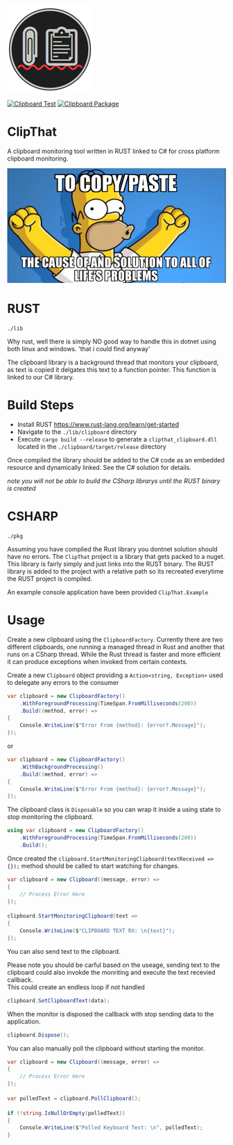 <img src="./docs/clipthat.png" alt="drawing" width="200"/>

[![Clipboard Test](https://github.com/ewilliams0305/ClipThat/actions/workflows/clipboard-test.yml/badge.svg)](https://github.com/ewilliams0305/ClipThat/actions/workflows/clipboard-test.yml)
[![Clipboard Package](https://github.com/ewilliams0305/ClipThat/actions/workflows/clipboard-pack.yml/badge.svg)](https://github.com/ewilliams0305/ClipThat/actions/workflows/clipboard-pack.yml)

# ClipThat

A clipboard monitoring tool written in RUST linked to C# for cross platform clipboard monitoring.

<img src="./docs/meme.png" alt="drawing" width="600"/>

# RUST

`./lib`

Why rust, well there is simply NO good way to handle this in dotnet using both linux and windows. 'that i could find anyway'

The clipboard library is a background thread that monitors your clipboard, as text is copied it delgates this text to a function pointer.
This function is linked to our C# library.

# Build Steps

- Install RUST https://www.rust-lang.org/learn/get-started
- Navigate to the `./lib/clipboard` directory
- Execute `cargo build --release` to generate a `clipthat_clipboard.dll` located in the `./clipboard/target/release` directory

Once compiled the library should be added to the C# code as an embedded resource and dynamically linked. See the C# solution for details.

*note you will not be able to build the CSharp librarys until the RUST binary is created*

# CSHARP

`./pkg`

Assuming you have complied the Rust library you dontnet solution should have no errors.
The `ClipThat` project is a library that gets packed to a nuget. This library is fairly simply and just links into the RUST binary.
The RUST library is added to the project with a relative path so its recreated everytime the RUST project is compiled.

An example console application have been provided `ClipThat.Example`

# Usage

Create a new clipboard using the `ClipboardFactory`. Currently there are two different clipboards,
one running a managed thread in Rust and another that runs on a CSharp thread. While the Rust thread is faster and more efficient
it can produce exceptions when invoked from certain contexts.

Create a new `Clipboard` object providing a `Action<string, Exception>` used to delegate any errors to the consumer

```csharp
var clipboard = new ClipboardFactory()
    .WithForegroundProcessing(TimeSpan.FromMilliseconds(200))
    .Build((method, error) =>
{
    Console.WriteLine($"Error From {method}: {error?.Message}");
});
```

or

```csharp
var clipboard = new ClipboardFactory()
    .WithBackgroundProcessing()
    .Build((method, error) =>
{
    Console.WriteLine($"Error From {method}: {error?.Message}");
});
```

The clipboard class is `Disposable` so you can wrap it inside a using state to stop monitoring the clipboard.

```csharp
using var clipboard = new ClipboardFactory()
    .WithForegroundProcessing(TimeSpan.FromMilliseconds(200))
    .Build();
```

Once created the `clipboard.StartMonitoringClipboard(textReceived => {});` method should be called to start watching for changes.

```csharp
var clipboard = new Clipboard((message, error) =>
{
    // Process Error Here
});

clipboard.StartMonitoringClipboard(text =>
{
    Console.WriteLine($"CLIPBOARD TEXT RX: \n{text}");
});
```

You can also send text to the clipboard.

Please note you should be carful based on the useage,
sending text to the clipboard could also invokde the monriting and execute the text recevied callback.  
This could create an endless loop if not handled

```csharp
clipboard.SetClipboardText(data);
```

When the monitor is disposed the callback with stop sending data to the application.

```csharp
clipboard.Dispose();

```

You can also manually poll the clipboard without starting the monitor.

```csharp
var clipboard = new Clipboard((message, error) =>
{
    // Process Error Here
});

var polledText = clipboard.PollClipboard();

if (!string.IsNullOrEmpty(polledText))
{
    Console.WriteLine($"Polled Keyboard Text: \n", polledText);
}

```
